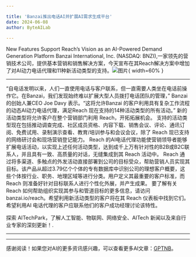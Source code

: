 ```yaml
---

title: 'Banzai推出电话AI并扩展AI需求生成平台'
date: 2024-06-08
author: ByteAILab

---
```


New Features Support Reach’s Vision as an AI-Powered Demand Generation Platform
Banzai International, Inc. (NASDAQ: BNZI),一家领先的营销技术公司，提供基本营销和销售解决方案，今天宣布在其Reach解决方案中增加了对AI动力电话代理和11种新活动类型的支持。![图片](https://ai-techpark.com/wp-content/uploads/2024/06/Banzai-L-960x540.jpg){ width=60% }

---

“自电话发明以来，人们一直使用电话与客户联系，但一直需要人类坐在电话前操作它。在Banzai，我们发现始终难以扩展大型人员拨打电话团队的管理，” Banzai 的创始人兼CEO Joe Davy 表示。“这将允许Banzai 的客户利用具有复杂工作流程的动态AI动力电话代理，满足Reach 现在支持的14种活动类型的所有活动。”
新的活动类型将允许客户在整个营销部门利用 Reach，开拓拓展机会。
支持的活动类型现在包括推动调查完成、社区成员资格、内容下载、销售会议、评论、通讯订阅、免费试用、录制演示查看、教育/培训参与和会议会议，除了 Reach 现已支持的网络研讨会和现场营销登记能力。
Reach 的AI电话代理功能使营销领导者能够扩展电话活动，以实现上述任何活动类型，达到成千上万有针对性的B2B或B2C联系人，并且具有一致、高质量的对话，无缝集成到其 Reach 活动中。
Reach 通过将多渠道、多触点的外发活动直接部署到公司的目标受众，帮助营销人员实现其目标。该产品从超过3.79亿个个体的专有数据库中识别公司的理想客户概要，这些个体按行业、职务、地理区域等进行分类。用户定义其最重要的客户标准，而 Reach 则准备好针对目标联系人进行个性化外展，并产生成果。
要了解有关 Reach 如何帮助组织实现其参与和管道目标的更多信息，请访问 banzai.io/reach。希望利用新活动类型的客户将在其 Reach 仪表板中找到它们。希望利用AI 电话代理的客户应联系他们的客户成功经理讨论该特性。

探索 AITechPark，了解人工智能、物联网、网络安全、AITech 新闻以及来自行业专家的深刻更新！.

---
---
感谢阅读！如果您对AI的更多资讯感兴趣，可以查看更多AI文章：[GPTNB](https://gptnb.com)。